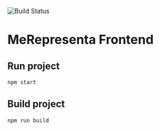 ![Build Status](https://codebuild.us-east-1.amazonaws.com/badges?uuid=eyJlbmNyeXB0ZWREYXRhIjoicW0xSFFFREVueW5TMU1XMTBIbkV4aCtaUlRnZVlWK0FUK0NjRnFkVWxnUXZEcWVOQ05pZkNMVUdJRGYwZ1hrMStBajVkNUxUSDl0OElGa3hsMC9qQ2pRPSIsIml2UGFyYW1ldGVyU3BlYyI6IkhwNk54cUFxS2MyTkxnSVIiLCJtYXRlcmlhbFNldFNlcmlhbCI6MX0%3D&branch=master)

# MeRepresenta Frontend

## Run project

```
npm start
```

## Build project

```
npm run build
```



